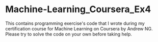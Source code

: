 # Machine-Learning_Coursera_Ex4
This contains programming exercise's code that I wrote during my certification course for Machine Learning on Coursera by Andrew NG.
Please try to solve the code on your own before taking help.
